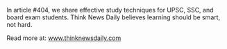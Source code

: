 In article #404, we share effective study techniques for UPSC, SSC, and board exam students. Think News Daily believes learning should be smart, not hard.

Read more at: www.thinknewsdaily.com